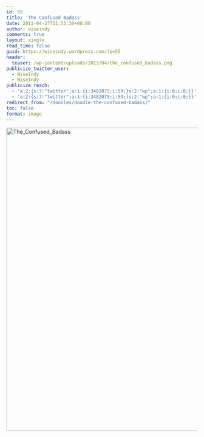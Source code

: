 ```yaml
---
id: 55
title: 'The Confused Badass'
date: 2013-04-27T11:53:30+00:00
author: wiseindy
comments: true
layout: single
read_time: false
guid: https://wiseindy.wordpress.com/?p=55
header:
  teaser: /wp-content/uploads/2013/04/the_confused_badass.png
publicize_twitter_user:
  - WiseIndy
  - WiseIndy
publicize_reach:
  - 'a:2:{s:7:"twitter";a:1:{i:3482075;i:59;}s:2:"wp";a:1:{i:0;i:0;}}'
  - 'a:2:{s:7:"twitter";a:1:{i:3482075;i:59;}s:2:"wp";a:1:{i:0;i:0;}}'
redirect_from: "/doodles/doodle-the-confused-badass/"
toc: false
format: image
---
```

<p><a href="https://wiseindy.com/wp-content/uploads/2013/04/the_confused_badass.png"><img class="alignnone size-full wp-image-57" alt="The_Confused_Badass" src="https://wiseindy.com/wp-content/uploads/2013/04/the_confused_badass.png" width="960" height="797" /></a></p>